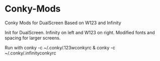 Conky-Mods
==========

Conky Mods for DualScreen Based on W123 and Infinity


Init for DualScreen. Infinity on left and W123 on right. Modified fonts and spacing for larger screens.

Run with 
conky -c ~/.conky/.123wconkyrc &
conky -c ~/.conky/.infinityconkyrc
